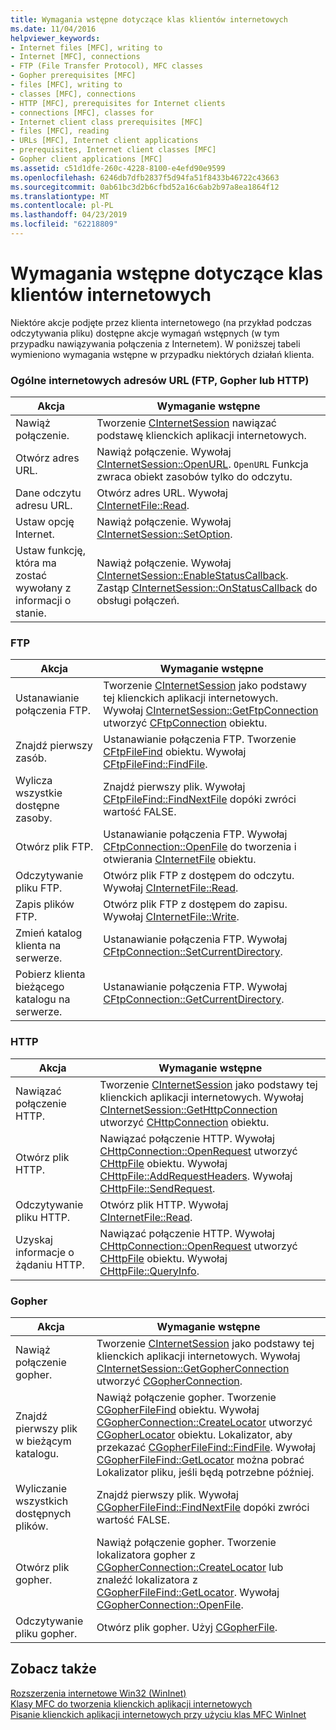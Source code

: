 ```yaml
---
title: Wymagania wstępne dotyczące klas klientów internetowych
ms.date: 11/04/2016
helpviewer_keywords:
- Internet files [MFC], writing to
- Internet [MFC], connections
- FTP (File Transfer Protocol), MFC classes
- Gopher prerequisites [MFC]
- files [MFC], writing to
- classes [MFC], connections
- HTTP [MFC], prerequisites for Internet clients
- connections [MFC], classes for
- Internet client class prerequisites [MFC]
- files [MFC], reading
- URLs [MFC], Internet client applications
- prerequisites, Internet client classes [MFC]
- Gopher client applications [MFC]
ms.assetid: c51d1dfe-260c-4228-8100-e4efd90e9599
ms.openlocfilehash: 6246db7dfb2837f5d94fa51f8433b46722c43663
ms.sourcegitcommit: 0ab61bc3d2b6cfbd52a16c6ab2b97a8ea1864f12
ms.translationtype: MT
ms.contentlocale: pl-PL
ms.lasthandoff: 04/23/2019
ms.locfileid: "62218809"
---
```

# <a name="prerequisites-for-internet-client-classes"></a>Wymagania wstępne dotyczące klas klientów internetowych

Niektóre akcje podjęte przez klienta internetowego (na przykład podczas odczytywania pliku) dostępne akcje wymagań wstępnych (w tym przypadku nawiązywania połączenia z Internetem). W poniższej tabeli wymieniono wymagania wstępne w przypadku niektórych działań klienta.

### <a name="general-internet-url-ftp-gopher-or-http"></a>Ogólne internetowych adresów URL (FTP, Gopher lub HTTP)

|Akcja|Wymaganie wstępne|
|------------|------------------|
|Nawiąż połączenie.|Tworzenie [CInternetSession](../mfc/reference/cinternetsession-class.md) nawiązać podstawę klienckich aplikacji internetowych.|
|Otwórz adres URL.|Nawiąż połączenie. Wywołaj [CInternetSession::OpenURL](../mfc/reference/cinternetsession-class.md#openurl). `OpenURL` Funkcja zwraca obiekt zasobów tylko do odczytu.|
|Dane odczytu adresu URL.|Otwórz adres URL. Wywołaj [CInternetFile::Read](../mfc/reference/cinternetfile-class.md#read).|
|Ustaw opcję Internet.|Nawiąż połączenie. Wywołaj [CInternetSession::SetOption](../mfc/reference/cinternetsession-class.md#setoption).|
|Ustaw funkcję, która ma zostać wywołany z informacji o stanie.|Nawiąż połączenie. Wywołaj [CInternetSession::EnableStatusCallback](../mfc/reference/cinternetsession-class.md#enablestatuscallback). Zastąp [CInternetSession::OnStatusCallback](../mfc/reference/cinternetsession-class.md#onstatuscallback) do obsługi połączeń.|

### <a name="ftp"></a>FTP

|Akcja|Wymaganie wstępne|
|------------|------------------|
|Ustanawianie połączenia FTP.|Tworzenie [CInternetSession](../mfc/reference/cinternetsession-class.md) jako podstawy tej klienckich aplikacji internetowych. Wywołaj [CInternetSession::GetFtpConnection](../mfc/reference/cinternetsession-class.md#getftpconnection) utworzyć [CFtpConnection](../mfc/reference/cftpconnection-class.md) obiektu.|
|Znajdź pierwszy zasób.|Ustanawianie połączenia FTP. Tworzenie [CFtpFileFind](../mfc/reference/cftpfilefind-class.md) obiektu. Wywołaj [CFtpFileFind::FindFile](../mfc/reference/cftpfilefind-class.md#findfile).|
|Wylicza wszystkie dostępne zasoby.|Znajdź pierwszy plik. Wywołaj [CFtpFileFind::FindNextFile](../mfc/reference/cftpfilefind-class.md#findnextfile) dopóki zwróci wartość FALSE.|
|Otwórz plik FTP.|Ustanawianie połączenia FTP. Wywołaj [CFtpConnection::OpenFile](../mfc/reference/cftpconnection-class.md#openfile) do tworzenia i otwierania [CInternetFile](../mfc/reference/cinternetfile-class.md) obiektu.|
|Odczytywanie pliku FTP.|Otwórz plik FTP z dostępem do odczytu. Wywołaj [CInternetFile::Read](../mfc/reference/cinternetfile-class.md#read).|
|Zapis plików FTP.|Otwórz plik FTP z dostępem do zapisu. Wywołaj [CInternetFile::Write](../mfc/reference/cinternetfile-class.md#write).|
|Zmień katalog klienta na serwerze.|Ustanawianie połączenia FTP. Wywołaj [CFtpConnection::SetCurrentDirectory](../mfc/reference/cftpconnection-class.md#setcurrentdirectory).|
|Pobierz klienta bieżącego katalogu na serwerze.|Ustanawianie połączenia FTP. Wywołaj [CFtpConnection::GetCurrentDirectory](../mfc/reference/cftpconnection-class.md#getcurrentdirectory).|

### <a name="http"></a>HTTP

|Akcja|Wymaganie wstępne|
|------------|------------------|
|Nawiązać połączenie HTTP.|Tworzenie [CInternetSession](../mfc/reference/cinternetsession-class.md) jako podstawy tej klienckich aplikacji internetowych. Wywołaj [CInternetSession::GetHttpConnection](../mfc/reference/cinternetsession-class.md#gethttpconnection) utworzyć [CHttpConnection](../mfc/reference/chttpconnection-class.md) obiektu.|
|Otwórz plik HTTP.|Nawiązać połączenie HTTP. Wywołaj [CHttpConnection::OpenRequest](../mfc/reference/chttpconnection-class.md#openrequest) utworzyć [CHttpFile](../mfc/reference/chttpfile-class.md) obiektu. Wywołaj [CHttpFile::AddRequestHeaders](../mfc/reference/chttpfile-class.md#addrequestheaders). Wywołaj [CHttpFile::SendRequest](../mfc/reference/chttpfile-class.md#sendrequest).|
|Odczytywanie pliku HTTP.|Otwórz plik HTTP. Wywołaj [CInternetFile::Read](../mfc/reference/cinternetfile-class.md#read).|
|Uzyskaj informacje o żądaniu HTTP.|Nawiązać połączenie HTTP. Wywołaj [CHttpConnection::OpenRequest](../mfc/reference/chttpconnection-class.md#openrequest) utworzyć [CHttpFile](../mfc/reference/chttpfile-class.md) obiektu. Wywołaj [CHttpFile::QueryInfo](../mfc/reference/chttpfile-class.md#queryinfo).|

### <a name="gopher"></a>Gopher

|Akcja|Wymaganie wstępne|
|------------|------------------|
|Nawiąż połączenie gopher.|Tworzenie [CInternetSession](../mfc/reference/cinternetsession-class.md) jako podstawy tej klienckich aplikacji internetowych. Wywołaj [CInternetSession::GetGopherConnection](../mfc/reference/cinternetsession-class.md#getgopherconnection) utworzyć [CGopherConnection](../mfc/reference/cgopherconnection-class.md).|
|Znajdź pierwszy plik w bieżącym katalogu.|Nawiąż połączenie gopher. Tworzenie [CGopherFileFind](../mfc/reference/cgopherfilefind-class.md) obiektu. Wywołaj [CGopherConnection::CreateLocator](../mfc/reference/cgopherconnection-class.md#createlocator) utworzyć [CGopherLocator](../mfc/reference/cgopherlocator-class.md) obiektu. Lokalizator, aby przekazać [CGopherFileFind::FindFile](../mfc/reference/cgopherfilefind-class.md#findfile). Wywołaj [CGopherFileFind::GetLocator](../mfc/reference/cgopherfilefind-class.md#getlocator) można pobrać Lokalizator pliku, jeśli będą potrzebne później.|
|Wyliczanie wszystkich dostępnych plików.|Znajdź pierwszy plik. Wywołaj [CGopherFileFind::FindNextFile](../mfc/reference/cgopherfilefind-class.md#findnextfile) dopóki zwróci wartość FALSE.|
|Otwórz plik gopher.|Nawiąż połączenie gopher. Tworzenie lokalizatora gopher z [CGopherConnection::CreateLocator](../mfc/reference/cgopherconnection-class.md#createlocator) lub znaleźć lokalizatora z [CGopherFileFind::GetLocator](../mfc/reference/cgopherfilefind-class.md#getlocator). Wywołaj [CGopherConnection::OpenFile](../mfc/reference/cgopherconnection-class.md#openfile).|
|Odczytywanie pliku gopher.|Otwórz plik gopher. Użyj [CGopherFile](../mfc/reference/cgopherfile-class.md).|

## <a name="see-also"></a>Zobacz także

[Rozszerzenia internetowe Win32 (WinInet)](../mfc/win32-internet-extensions-wininet.md)<br/>
[Klasy MFC do tworzenia klienckich aplikacji internetowych](../mfc/mfc-classes-for-creating-internet-client-applications.md)<br/>
[Pisanie klienckich aplikacji internetowych przy użyciu klas MFC WinInet](../mfc/writing-an-internet-client-application-using-mfc-wininet-classes.md)
